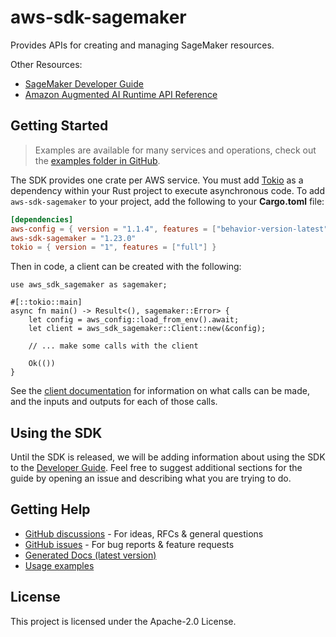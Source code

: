 # aws-sdk-sagemaker

Provides APIs for creating and managing SageMaker resources.

Other Resources:
  - [SageMaker Developer Guide](https://docs.aws.amazon.com/sagemaker/latest/dg/whatis.html#first-time-user)
  - [Amazon Augmented AI Runtime API Reference](https://docs.aws.amazon.com/augmented-ai/2019-11-07/APIReference/Welcome.html)

## Getting Started

> Examples are available for many services and operations, check out the
> [examples folder in GitHub](https://github.com/awslabs/aws-sdk-rust/tree/main/examples).

The SDK provides one crate per AWS service. You must add [Tokio](https://crates.io/crates/tokio)
as a dependency within your Rust project to execute asynchronous code. To add `aws-sdk-sagemaker` to
your project, add the following to your **Cargo.toml** file:

```toml
[dependencies]
aws-config = { version = "1.1.4", features = ["behavior-version-latest"] }
aws-sdk-sagemaker = "1.23.0"
tokio = { version = "1", features = ["full"] }
```

Then in code, a client can be created with the following:

```rust,no_run
use aws_sdk_sagemaker as sagemaker;

#[::tokio::main]
async fn main() -> Result<(), sagemaker::Error> {
    let config = aws_config::load_from_env().await;
    let client = aws_sdk_sagemaker::Client::new(&config);

    // ... make some calls with the client

    Ok(())
}
```

See the [client documentation](https://docs.rs/aws-sdk-sagemaker/latest/aws_sdk_sagemaker/client/struct.Client.html)
for information on what calls can be made, and the inputs and outputs for each of those calls.

## Using the SDK

Until the SDK is released, we will be adding information about using the SDK to the
[Developer Guide](https://docs.aws.amazon.com/sdk-for-rust/latest/dg/welcome.html). Feel free to suggest
additional sections for the guide by opening an issue and describing what you are trying to do.

## Getting Help

* [GitHub discussions](https://github.com/awslabs/aws-sdk-rust/discussions) - For ideas, RFCs & general questions
* [GitHub issues](https://github.com/awslabs/aws-sdk-rust/issues/new/choose) - For bug reports & feature requests
* [Generated Docs (latest version)](https://awslabs.github.io/aws-sdk-rust/)
* [Usage examples](https://github.com/awslabs/aws-sdk-rust/tree/main/examples)

## License

This project is licensed under the Apache-2.0 License.

